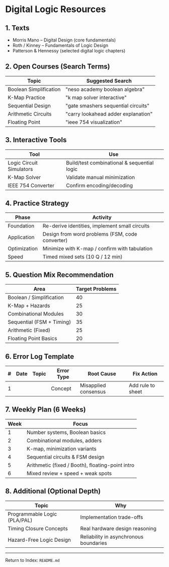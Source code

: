 # Digital Logic Resources

## 1. Texts
- Morris Mano – Digital Design (core fundamentals)
- Roth / Kinney – Fundamentals of Logic Design
- Patterson & Hennessy (selected digital logic chapters)

## 2. Open Courses (Search Terms)
| Topic | Suggested Search |
|-------|------------------|
| Boolean Simplification | "neso academy boolean algebra" |
| K-Map Practice | "k map solver interactive" |
| Sequential Design | "gate smashers sequential circuits" |
| Arithmetic Circuits | "carry lookahead adder explanation" |
| Floating Point | "ieee 754 visualization" |

## 3. Interactive Tools
| Tool | Use |
|------|-----|
| Logic Circuit Simulators | Build/test combinational & sequential logic |
| K-Map Solver | Validate manual minimization |
| IEEE 754 Converter | Confirm encoding/decoding |

## 4. Practice Strategy
| Phase | Activity |
|-------|---------|
| Foundation | Re-derive identities, implement small circuits |
| Application | Design from word problems (FSM, code converter) |
| Optimization | Minimize with K-map / confirm with tabulation |
| Speed | Timed mixed sets (10 Q / 12 min) |

## 5. Question Mix Recommendation
| Area | Target Problems |
|------|-----------------|
| Boolean / Simplification | 40 |
| K-Map + Hazards | 25 |
| Combinational Modules | 30 |
| Sequential (FSM + Timing) | 35 |
| Arithmetic (Fixed) | 25 |
| Floating Point Basics | 20 |

## 6. Error Log Template
| # | Date | Topic | Error Type | Root Cause | Fix Action |
|---|------|-------|-----------|------------|-----------|
| 1 |      |       | Concept | Misapplied consensus | Add rule to sheet |

## 7. Weekly Plan (6 Weeks)
| Week | Focus |
|------|-------|
| 1 | Number systems, Boolean basics |
| 2 | Combinational modules, adders |
| 3 | K-map, minimization variants |
| 4 | Sequential circuits & FSM design |
| 5 | Arithmetic (fixed / Booth), floating-point intro |
| 6 | Mixed review + speed + weak spots |

## 8. Additional (Optional Depth)
| Topic | Why |
|-------|-----|
| Programmable Logic (PLA/PAL) | Implementation trade-offs |
| Timing Closure Concepts | Real hardware design reasoning |
| Hazard-Free Logic Design | Reliability in asynchronous boundaries |

---
Return to Index: `README.md`
